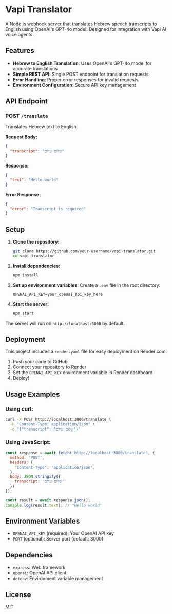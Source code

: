 # Vapi Translator

A Node.js webhook server that translates Hebrew speech transcripts to English using OpenAI's GPT-4o model. Designed for integration with Vapi AI voice agents.

## Features

- **Hebrew to English Translation**: Uses OpenAI's GPT-4o model for accurate translations
- **Simple REST API**: Single POST endpoint for translation requests
- **Error Handling**: Proper error responses for invalid requests
- **Environment Configuration**: Secure API key management

## API Endpoint

### POST `/translate`

Translates Hebrew text to English.

**Request Body:**
```json
{
  "transcript": "שלום עולם"
}
```

**Response:**
```json
{
  "text": "Hello world"
}
```

**Error Response:**
```json
{
  "error": "Transcript is required"
}
```

## Setup

1. **Clone the repository:**
   ```bash
   git clone https://github.com/your-username/vapi-translator.git
   cd vapi-translator
   ```

2. **Install dependencies:**
   ```bash
   npm install
   ```

3. **Set up environment variables:**
   Create a `.env` file in the root directory:
   ```
   OPENAI_API_KEY=your_openai_api_key_here
   ```

4. **Start the server:**
   ```bash
   npm start
   ```

The server will run on `http://localhost:3000` by default.

## Deployment

This project includes a `render.yaml` file for easy deployment on Render.com:

1. Push your code to GitHub
2. Connect your repository to Render
3. Set the `OPENAI_API_KEY` environment variable in Render dashboard
4. Deploy!

## Usage Examples

### Using curl:
```bash
curl -X POST http://localhost:3000/translate \
  -H "Content-Type: application/json" \
  -d '{"transcript": "שלום עולם"}'
```

### Using JavaScript:
```javascript
const response = await fetch('http://localhost:3000/translate', {
  method: 'POST',
  headers: {
    'Content-Type': 'application/json',
  },
  body: JSON.stringify({
    transcript: 'שלום עולם'
  })
});

const result = await response.json();
console.log(result.text); // "Hello world"
```

## Environment Variables

- `OPENAI_API_KEY` (required): Your OpenAI API key
- `PORT` (optional): Server port (default: 3000)

## Dependencies

- `express`: Web framework
- `openai`: OpenAI API client
- `dotenv`: Environment variable management

## License

MIT 